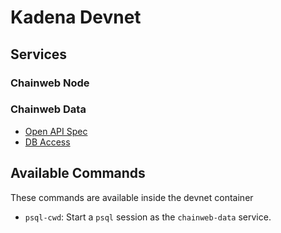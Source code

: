 # Kadena Devnet

## Services

### Chainweb Node

### Chainweb Data

- [Open API Spec](/cwd-spec/)
- [DB Access](/ttyd/psql-cwd/)

## Available Commands

These commands are available inside the devnet container

* `psql-cwd`: Start a `psql` session as the `chainweb-data` service.
